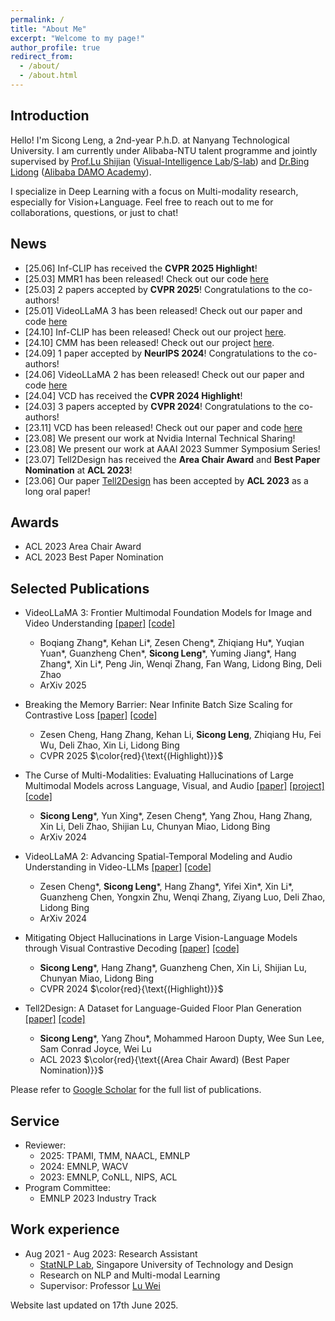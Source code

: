 ```yaml
---
permalink: /
title: "About Me"
excerpt: "Welcome to my page!"
author_profile: true
redirect_from: 
  - /about/
  - /about.html
---
```


## Introduction
Hello! I'm Sicong Leng, a 2nd-year P.h.D. at Nanyang Technological University. I am currently under Alibaba-NTU talent programme and jointly supervised by [Prof.Lu Shijian](https://personal.ntu.edu.sg/shijian.lu/) ([Visual-Intelligence Lab](https://sg-vilab.github.io/)/[S-lab](https://www.ntu.edu.sg/s-lab)) and [Dr.Bing Lidong](https://lidongbing.github.io/) ([Alibaba DAMO Academy](https://github.com/DAMO-NLP-SG)).

I specialize in Deep Learning with a focus on Multi-modality research, especially for Vision+Language.
Feel free to reach out to me for collaborations, questions, or just to chat!

## News
* [25.06] Inf-CLIP has received the **CVPR 2025 Highlight**!
* [25.03] MMR1 has been released! Check out our code [here](https://github.com/LengSicong/MMR1)
* [25.03] 2 papers accepted by **CVPR 2025**! Congratulations to the co-authors!
* [25.01] VideoLLaMA 3 has been released! Check out our paper and code [here](https://github.com/DAMO-NLP-SG/VideoLLaMA3)
* [24.10] Inf-CLIP has been released! Check out our project [here](https://github.com/DAMO-NLP-SG/Inf-CLIP?tab=readme-ov-file).
* [24.10] CMM has been released! Check out our project [here](https://cmm-damovl.site).
* [24.09] 1 paper accepted by **NeurIPS 2024**! Congratulations to the co-authors!
* [24.06] VideoLLaMA 2 has been released! Check out our paper and code [here](https://github.com/DAMO-NLP-SG/VideoLLaMA2)
* [24.04] VCD has received the **CVPR 2024 Highlight**!
* [24.03] 3 papers accepted by **CVPR 2024**! Congratulations to the co-authors!
* [23.11] VCD has been released! Check out our paper and code [here](https://github.com/DAMO-NLP-SG/VCD)
* [23.08] We present our work at Nvidia Internal Technical Sharing!
* [23.08] We present our work at AAAI 2023 Summer Symposium Series!
* [23.07] Tell2Design has received the **Area Chair Award** and **Best Paper Nomination** at **ACL 2023**!
* [23.06] Our paper [Tell2Design](https://arxiv.org/abs/2311.15941) has been accepted by **ACL 2023** as a long oral paper!
  
## Awards
* ACL 2023 Area Chair Award
* ACL 2023 Best Paper Nomination

<!-- red color is used for highlighting  -->
## Selected Publications
* VideoLLaMA 3: Frontier Multimodal Foundation Models for Image and Video Understanding [[paper]](https://arxiv.org/abs/2501.13106) [[code]](https://github.com/DAMO-NLP-SG/VideoLLaMA3)
  * Boqiang Zhang\*, Kehan Li\*, Zesen Cheng\*, Zhiqiang Hu\*, Yuqian Yuan\*, Guanzheng Chen\*, **Sicong Leng**\*, Yuming Jiang\*, Hang Zhang\*, Xin Li\*, Peng Jin, Wenqi Zhang, Fan Wang, Lidong Bing, Deli Zhao
  * ArXiv 2025

* Breaking the Memory Barrier: Near Infinite Batch Size Scaling for Contrastive Loss [[paper]](https://arxiv.org/abs/2410.17243) [[code]](https://github.com/DAMO-NLP-SG/Inf-CLIP)
  * Zesen Cheng, Hang Zhang, Kehan Li, **Sicong Leng**, Zhiqiang Hu, Fei Wu, Deli Zhao, Xin Li, Lidong Bing
  * CVPR 2025 $\color{red}{\text{(Highlight)}}$

* The Curse of Multi-Modalities: Evaluating Hallucinations of Large Multimodal Models across Language, Visual, and Audio [[paper]](https://arxiv.org/abs/2410.12787) [[project]](cmm-damovl.site) [[code]](https://github.com/DAMO-NLP-SG/CMM)
  * **Sicong Leng**\*, Yun Xing\*, Zesen Cheng\*, Yang Zhou, Hang Zhang, Xin Li, Deli Zhao, Shijian Lu, Chunyan Miao, Lidong Bing 
  * ArXiv 2024

* VideoLLaMA 2: Advancing Spatial-Temporal Modeling and Audio Understanding in Video-LLMs [[paper]](https://arxiv.org/abs/2406.07476) [[code]](https://github.com/DAMO-NLP-SG/VideoLLaMA2)
  * Zesen Cheng\*, **Sicong Leng**\*, Hang Zhang\*, Yifei Xin\*, Xin Li\*, Guanzheng Chen, Yongxin Zhu, Wenqi Zhang, Ziyang Luo, Deli Zhao, Lidong Bing
  * ArXiv 2024

* Mitigating Object Hallucinations in Large Vision-Language Models through Visual Contrastive Decoding [[paper]](https://openaccess.thecvf.com/content/CVPR2024/papers/Leng_Mitigating_Object_Hallucinations_in_Large_Vision-Language_Models_through_Visual_Contrastive_CVPR_2024_paper.pdf) [[code]](https://github.com/DAMO-NLP-SG/VCD)
  * **Sicong Leng**\*, Hang Zhang\*, Guanzheng Chen, Xin Li, Shijian Lu, Chunyan Miao, Lidong Bing
  * CVPR 2024 $\color{red}{\text{(Highlight)}}$

* Tell2Design: A Dataset for Language-Guided Floor Plan Generation [[paper]](https://arxiv.org/abs/2311.15941) [[code]](https://github.com/LengSicong/Tell2Design)
  * **Sicong Leng**\*, Yang Zhou\*, Mohammed Haroon Dupty, Wee Sun Lee, Sam Conrad Joyce, Wei Lu
  * ACL 2023 $\color{red}{\text{(Area Chair Award) (Best Paper Nomination)}}$

Please refer to [Google Scholar](https://scholar.google.com/citations?user=xQsBP6YAAAAJ&hl=en) for the full list of publications.

## Service 
* Reviewer:
  * 2025: TPAMI, TMM, NAACL, EMNLP
  * 2024: EMNLP, WACV
  * 2023: EMNLP, CoNLL, NIPS, ACL
* Program Committee:
  * EMNLP 2023 Industry Track

## Work experience
* Aug 2021 - Aug 2023: Research Assistant
  * [StatNLP Lab](https://statnlp-research.github.io/), Singapore University of Technology and Design
  * Research on NLP and Multi-modal Learning
  * Supervisor: Professor [Lu Wei](https://istd.sutd.edu.sg/people/faculty/lu-wei/)


Website last updated on 17th June 2025.

<!-- ## News
  <ul>{% for post in site.talks %}
    {% include archive-single-talk.html %}
  {% endfor %}</ul>

## Publications
  <ul>{% for post in site.publications %}
    {% include archive-single.html %}
  {% endfor %}</ul> -->
